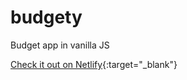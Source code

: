 # budgety

Budget app in vanilla JS

[Check it out on Netlify](https://csb-5zb4l.netlify.app/){:target="\_blank"}
